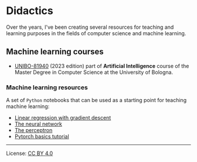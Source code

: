# Didactics

Over the years, I've been creating several resources for teaching and learning purposes in the fields of computer science and machine learning.

## Machine learning courses

* [UNIBO-81940](didactics/81940.markdown) (2023 edition) part of **Artificial Intelligence** course of the Master Degree in Computer Science at the University of Bologna.

### Machine learning resources

A set of `Python` notebooks that can be used as a starting point for teaching machine learning:

* [Linear regression with gradient descent](didactics/81940/src/linear-regression-w-gradient-descent.ipynb)
* [The neural network](didactics/81940/src/nn-rulez.ipynb)
* [The perceptron](didactics/81940/src/percettrone.ipynb)
* [Pytorch basics tutorial](didactics/81940/src/pytorch-tutorial.ipynb)

---

License: [CC BY 4.0](https://creativecommons.org/licenses/by/4.0/)
